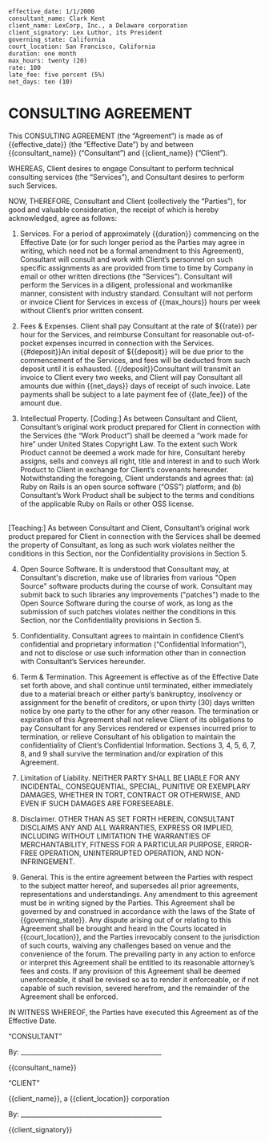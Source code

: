     effective_date: 1/1/2000
    consultant_name: Clark Kent
    client_name: LexCorp, Inc., a Delaware corporation
    client_signatory: Lex Luthor, its President
    governing_state: California
    court_location: San Francisco, California
    duration: one month
    max_hours: twenty (20)
    rate: 100
    late_fee: five percent (5%)
    net_days: ten (10)

# CONSULTING AGREEMENT

This CONSULTING AGREEMENT (the “Agreement”) is made as of {{effective_date}} (the “Effective Date”) by and between {{consultant_name}} (“Consultant”) and {{client_name}} (“Client”).

WHEREAS, Client desires to engage Consultant to perform technical consulting services (the “Services”), and Consultant desires to perform such Services.

NOW, THEREFORE, Consultant and Client (collectively the “Parties”), for good and valuable consideration, the receipt of which is hereby acknowledged, agree as follows:

1.	Services.
For a period of approximately {{duration}} commencing on the Effective Date (or for such longer period as the Parties may agree in writing, which need not be a formal amendment to this Agreement), Consultant will consult and work with Client’s personnel on such specific assignments as are provided from time to time by Company in email or other written directions (the “Services”). Consultant will perform the Services in a diligent, professional and workmanlike manner, consistent with industry standard.
Consultant will not perform or invoice Client for Services in excess of {{max_hours}} hours per week without Client’s prior written consent.

2.	Fees & Expenses.
Client shall pay Consultant at the rate of ${{rate}} per hour for the Services, and reimburse Consultant for reasonable out-of-pocket expenses incurred in connection with the Services.
{{#deposit}}An initial deposit of ${{deposit}} will be due prior to the commencement of the Services, and fees will be deducted from such deposit until it is exhausted.
{{/deposit}}Consultant will transmit an invoice to Client every two weeks, and Client will pay Consultant all amounts due within {{net_days}} days of receipt of such invoice.
Late payments shall be subject to a late payment fee of {{late_fee}} of the amount due.

3.	Intellectual Property.
[Coding:]
As between Consultant and Client, Consultant’s original work product prepared for Client in connection with the Services (the “Work Product”) shall be deemed a “work made for hire” under United States Copyright Law.  To the extent such Work Product cannot be deemed a work made for hire, Consultant hereby assigns, sells and conveys all right, title and interest in and to such Work Product to Client in exchange for Client’s covenants hereunder.
Notwithstanding the foregoing, Client understands and agrees that: (a) Ruby on Rails is an open source software (“OSS”) platform; and (b) Consultant’s Work Product shall be subject to the terms and conditions of the applicable Ruby on Rails or other OSS license.
<br>
[Teaching:]
As between Consultant and Client, Consultant’s original work product prepared for Client in connection with the Services shall be deemed the property of Consultant, as long as such work violates neither the conditions in this Section, nor the Confidentiality provisions in Section 5.

4. Open Source Software.
It is understood that Consultant may, at Consultant's discretion, make use of libraries from various "Open Source" software products during the course of work.
Consultant may submit back to such libraries any improvements ("patches") made to the Open Source Software during the course of work, as long as the submission of such patches violates neither the conditions in this Section, nor the Confidentiality provisions in Section 5.

5. Confidentiality.
Consultant agrees to maintain in confidence Client’s confidential and proprietary information (“Confidential Information”), and not to disclose or use such information other than in connection with Consultant’s Services hereunder.

6. Term & Termination.
This Agreement is effective as of the Effective Date set forth above, and shall continue until terminated, either immediately due to a material breach or either party’s bankruptcy, insolvency or assignment for the benefit of creditors, or upon thirty (30) days written notice by one party to the other for any other reason.  The termination or expiration of this Agreement shall not relieve Client of its obligations to pay Consultant for any Services rendered or expenses incurred prior to termination, or relieve Consultant of his obligation to maintain the confidentiality of Client’s Confidential Information.  Sections 3, 4, 5, 6, 7, 8, and 9 shall survive the termination and/or expiration of this Agreement.

7.	Limitation of Liability.
NEITHER PARTY SHALL BE LIABLE FOR ANY INCIDENTAL, CONSEQUENTIAL, SPECIAL, PUNITIVE OR EXEMPLARY DAMAGES, WHETHER IN TORT, CONTRACT OR OTHERWISE, AND EVEN IF SUCH DAMAGES ARE FORESEEABLE.

8.	Disclaimer.
OTHER THAN AS SET FORTH HEREIN, CONSULTANT DISCLAIMS ANY AND ALL WARRANTIES, EXPRESS OR IMPLIED, INCLUDING WITHOUT LIMITATION THE WARRANTIES OF MERCHANTABILITY, FITNESS FOR A PARTICULAR PURPOSE, ERROR-FREE OPERATION, UNINTERRUPTED OPERATION, AND NON-INFRINGEMENT.

9.	General.  This is the entire agreement between the Parties with respect to the subject matter hereof, and supersedes all prior agreements, representations and understandings.  Any amendment to this agreement must be in writing signed by the Parties.  This Agreement shall be governed by and construed in accordance with the laws of the State of {{governing_state}}.  Any dispute arising out of or relating to this Agreement shall be brought and heard in the Courts located in {{court_location}}, and the Parties irrevocably consent to the jurisdiction of such courts, waiving any challenges based on venue and the convenience of the forum.
The prevailing party in any action to enforce or interpret this Agreement shall be entitled to its reasonable attorney’s fees and costs.
If any provision of this Agreement shall be deemed unenforceable, it shall be revised so as to render it enforceable, or if not capable of such revision, severed herefrom, and the remainder of the Agreement shall be enforced.

IN WITNESS WHEREOF, the Parties have executed this Agreement as of the Effective Date.

“CONSULTANT”



By: ____________________________________________

{{consultant_name}}


“CLIENT”

{{client_name}},
a {{client_location}} corporation


By: ____________________________________________

{{client_signatory}}
